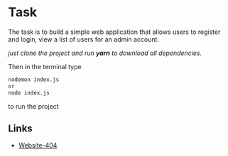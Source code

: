 
# Task

The task is to build a simple web application that allows users to register and login, view a list of users for an admin account.

*just clone the project and run **yarn** to download all dependencies.*

Then in the terminal type

```bash
nodemon index.js
or
node index.js
```

to run the project


## Links

 - [Website-404](https://awesomeopensource.com/project/elangosundar/awesome-README-templates)


